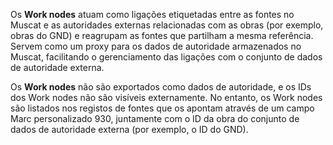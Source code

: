 Os **Work nodes** atuam como ligações etiquetadas entre as fontes no Muscat e as autoridades externas relacionadas com as obras (por exemplo, obras do GND) e reagrupam as fontes que partilham a mesma referência. Servem como um proxy para os dados de autoridade armazenados no Muscat, facilitando o gerenciamento das ligações com o conjunto de dados de autoridade externa.

Os **Work nodes** não são exportados como dados de autoridade, e os IDs dos Work nodes não são visíveis externamente. No entanto, os Work nodes são listados nos registos de fontes que os apontam através de um campo Marc personalizado 930, juntamente com o ID da obra do conjunto de dados de autoridade externa (por exemplo, o ID do GND).
